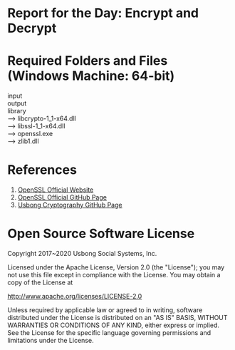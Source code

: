 # Report for the Day: Encrypt and Decrypt
# Required Folders and Files (Windows Machine: 64-bit)
input<br/>
output<br/>
library<br/>
--> libcrypto-1_1-x64.dll<br/>
--> libssl-1_1-x64.dll<br/>
--> openssl.exe<br/>
--> zlib1.dll<br/>

# References
1) [OpenSSL Official Website](https://www.openssl.org)<br />
2) [OpenSSL Official GitHub Page](https://github.com/openssl/openssl)<br />
3) [Usbong Cryptography GitHub Page](https://github.com/usbong/cryptography)<br />

# Open Source Software License
Copyright 2017~2020 Usbong Social Systems, Inc.

Licensed under the Apache License, Version 2.0 (the "License"); you may not use this file except in compliance with the License. You may obtain a copy of the License at

   http://www.apache.org/licenses/LICENSE-2.0
  
Unless required by applicable law or agreed to in writing, software distributed under the License is distributed on an "AS IS" BASIS, WITHOUT WARRANTIES OR CONDITIONS OF ANY KIND, either express or implied. See the License for the specific language governing permissions and limitations under the License.

